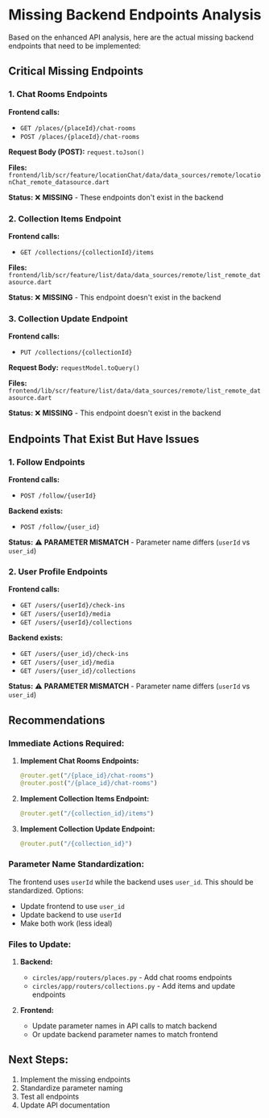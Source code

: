 # Missing Backend Endpoints Analysis

Based on the enhanced API analysis, here are the actual missing backend endpoints that need to be implemented:

## Critical Missing Endpoints

### 1. Chat Rooms Endpoints

**Frontend calls:**

- `GET /places/{placeId}/chat-rooms`
- `POST /places/{placeId}/chat-rooms`

**Request Body (POST):** `request.toJson()`

**Files:** `frontend/lib/scr/feature/locationChat/data/data_sources/remote/locationChat_remote_datasource.dart`

**Status:** ❌ **MISSING** - These endpoints don't exist in the backend

### 2. Collection Items Endpoint

**Frontend calls:**

- `GET /collections/{collectionId}/items`

**Files:** `frontend/lib/scr/feature/list/data/data_sources/remote/list_remote_datasource.dart`

**Status:** ❌ **MISSING** - This endpoint doesn't exist in the backend

### 3. Collection Update Endpoint

**Frontend calls:**

- `PUT /collections/{collectionId}`

**Request Body:** `requestModel.toQuery()`

**Files:** `frontend/lib/scr/feature/list/data/data_sources/remote/list_remote_datasource.dart`

**Status:** ❌ **MISSING** - This endpoint doesn't exist in the backend

## Endpoints That Exist But Have Issues

### 1. Follow Endpoints

**Frontend calls:**

- `POST /follow/{userId}`

**Backend exists:**

- `POST /follow/{user_id}`

**Status:** ⚠️ **PARAMETER MISMATCH** - Parameter name differs (`userId` vs `user_id`)

### 2. User Profile Endpoints

**Frontend calls:**

- `GET /users/{userId}/check-ins`
- `GET /users/{userId}/media`
- `GET /users/{userId}/collections`

**Backend exists:**

- `GET /users/{user_id}/check-ins`
- `GET /users/{user_id}/media`
- `GET /users/{user_id}/collections`

**Status:** ⚠️ **PARAMETER MISMATCH** - Parameter name differs (`userId` vs `user_id`)

## Recommendations

### Immediate Actions Required:

1. **Implement Chat Rooms Endpoints:**

   ```python
   @router.get("/{place_id}/chat-rooms")
   @router.post("/{place_id}/chat-rooms")
   ```

2. **Implement Collection Items Endpoint:**

   ```python
   @router.get("/{collection_id}/items")
   ```

3. **Implement Collection Update Endpoint:**
   ```python
   @router.put("/{collection_id}")
   ```

### Parameter Name Standardization:

The frontend uses `userId` while the backend uses `user_id`. This should be standardized. Options:

- Update frontend to use `user_id`
- Update backend to use `userId`
- Make both work (less ideal)

### Files to Update:

1. **Backend:**

   - `circles/app/routers/places.py` - Add chat rooms endpoints
   - `circles/app/routers/collections.py` - Add items and update endpoints

2. **Frontend:**
   - Update parameter names in API calls to match backend
   - Or update backend parameter names to match frontend

## Next Steps:

1. Implement the missing endpoints
2. Standardize parameter naming
3. Test all endpoints
4. Update API documentation
